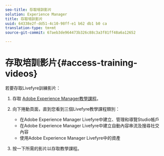 ```yaml
---
seo-title: 存取培訓影片
solution: Experience Manager
title: 存取培訓影片
uuid: 64338e2f-dd51-4c10-98ff-e1 b62 db1 b0 ca
translation-type: tm+mt
source-git-commit: 67aeb3de964473b326c88c3a3f81ff48a6a12652

---
```



# 存取培訓影片{#access-training-videos}

若要存取Livefyre訓練影片：

1. 存取 [Adobe Experience Manager教學課程](https://helpx.adobe.com/experience-manager/tutorials.html)。
1. 向下捲動頁面，直到您看到三個Livefyre教學課程類別：

   * 在Adobe Experience Manager Livefyre中建立、管理和導覽Studio帳戶
   * 在Adobe Experience Manager Livefyre中建立自動內容串流及搜尋社交內容
   * 使用Adobe Experience Manager Livefyre中的資產

1. 按一下所需的影片以存取教學課程。

